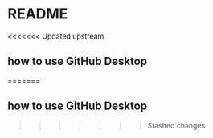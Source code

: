 # README
<<<<<<< Updated upstream
## how to use GitHub Desktop
=======

## how to use GitHub Desktop
>>>>>>> Stashed changes
